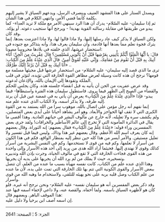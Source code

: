 ------------------------------------------------------------------------

ويسدل الستار على هذا المشهد العنيف وينصرف الرسل، ويدعهم السياق لا يشير
إليهم بكلمة كأنما قضي الأمر، وانتهى الكلام في هذا الشأن.  
ثم إذا سليمان- عليه السّلام- يدرك أن هذا الرد سينهي الأمر مع ملكة لا تريد
العداء- كما يبدو من طريقتها في مقابلة رسالته القوية بهدية! - ويرجح أنها
ستجيب دعوته. أو يؤكد. وقد كان.  
ولكن السياق لا يذكر كيف عاد رسلها إليها، ولا ماذا قالوا لها، ولا ماذا
اعتزمت بعدها. إنما يترك فجوة نعلم مما بعدها أنها قادمة، وأن سليمان يعرف
هذا، وأنه يتذاكر مع جنوده في استحضار عرشها، الذي خلفته في بلادها محروسا
مصونا:  
«قالَ: يا أَيُّهَا الْمَلَؤُا أَيُّكُمْ يَأْتِينِي بِعَرْشِها قَبْلَ أَنْ يَأْتُونِي مُسْلِمِينَ؟ قالَ عِفْرِيتٌ
مِنَ الْجِنِّ: أَنَا آتِيكَ بِهِ قَبْلَ أَنْ تَقُومَ مِنْ مَقامِكَ. وَإِنِّي عَلَيْهِ لَقَوِيٌّ أَمِينٌ. قالَ الَّذِي
عِنْدَهُ عِلْمٌ مِنَ الْكِتابِ: أَنَا آتِيكَ بِهِ قَبْلَ أَنْ يَرْتَدَّ إِلَيْكَ طَرْفُكَ» ..  
ترى ما الذي قصد إليه سليمان- عليه السّلام- من استحضار عرشها قبل مجيئها
مسلمة مع قومها؟ نرجح أن هذه كانت وسيلة لعرض مظاهر القوة الخارقة التي
تؤيده، لتؤثر في قلب الملكة وتقودها إلى الإيمان بالله، والإذعان لدعوته.  
وقد عرض عفريت من الجن أن يأتيه به قبل انقضاء جلسته هذه. وكان يجلس للحكم
والقضاء من الصبح إلى الظهر فيما يروى. فاستطول سليمان هذه الفترة
واستبطأها- فيما يبدو- فإذا «الَّذِي عِنْدَهُ عِلْمٌ مِنَ الْكِتابِ» يعرض أن يأتي به في
غمضة عين قبل أن يرتد إليه طرفه، ولا يذكر اسمه، ولا الكتاب الذي عنده علم
منه.  
إنما نفهم أنه رجل مؤمن على اتصال بالله، موهوب سرا من الله يستمد به من
القوة الكبرى التي لا تقف لها الحواجز والأبعاد. وهو أمر يشاهد أحيانا على
أيدي بعض المتصلين، ولم يكشف سره ولا تعليله، لأنه خارج عن مألوف البشر في
حياتهم العادية. وهذا أقصى ما يقال في الدائرة المأمونة التي لا تخرج إلى
عالم الأساطير والخرافات! ولقد جرى بعض المفسرين وراء قوله: «عِنْدَهُ عِلْمٌ مِنَ
الْكِتابِ» فقال بعضهم: إنه التوراة. وقال بعضهم:  
إنه كان يعرف اسم الله الأعظم. وقال بعضهم غير هذا وذاك. وليس فيما قيل
تفسير ولا تعليل مستيقن. والأمر أيسر من هذا كله حين ننظر إليه بمنظار
الواقع، فكم في هذا الكون من أسرار لا نعلمها، وكم فيه من قوى لا نستخدمها.
وكم في النفس البشرية من أسرار كذلك وقوى لا نهتدي إليها. فحيثما أراد الله
هدى من يريد إلى أحد هذه الأسرار وإلى واحدة من هذه القوى فجاءت الخارقة
التي لا تقع في مألوف الحياة، وجرت بإذن الله وتدبيره وتسخيره، حيث لا يملك
من لم يرد الله أن يجريها على يديه أن يجريها.  
وهذا الذي عنده علم من الكتاب، كانت نفسه مهيأة بسبب ما عنده من العلم، أن
تتصل ببعض الأسرار والقوى الكونية التي تتم بها تلك الخارقة التي تمت على
يده، لأن ما عنده من علم الكتاب وصل قلبه بربه على نحو يهيئه للتلقي،
ولاستخدام ما وهبه الله من قوى وأسرار.  
وقد ذكر بعض المفسرين أنه هو سليمان نفسه- عليه السّلام- ونحن نرجح أنه
غيره. فلو كان هو لأظهره السياق باسمه. ولما أخفاه. والقصة عنه، ولا داعي
لإخفاء اسمه فيها عند هذا الموقف الباهر. وبعضهم قال:  
إن اسمه آصف ابن برخيا ولا دليل عليه.

------------------------------------------------------------------------

الجزء: 5 ¦ الصفحة: 2641
